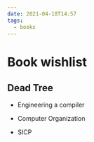 ```yaml
---
date: 2021-04-18T14:57
tags: 
  - books
---
```


# Book wishlist

## Dead Tree

- Engineering a compiler

- Computer Organization

- SICP
